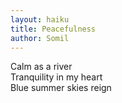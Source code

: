 ```yaml
---
layout: haiku
title: Peacefulness
author: Somil
---
```


Calm as a river<br>
Tranquility in my heart<br>
Blue summer skies reign<br>

